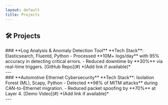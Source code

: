 ```yaml
---
layout: default
title: Projects
---
```


<div class="container">
  <h2>🛠️ Projects</h2>

  <div class="project">
    ### **Log Analysis & Anomaly Detection Tool**  
    **Tech Stack**: Elasticsearch, Fluentd, Python  
    - Processed **10M+ logs/day** with 95% accuracy in detecting critical errors.  
    - Reduced downtime by **30%** via real-time triggers.  
    [GitHub Repo](#) *(Add link if available)*  
  </div>
---
  <div class="project">
    ### **Automotive Ethernet Cybersecurity**  
    **Tech Stack**: Isolation Forest (ML), Scapy, Python  
    - Detected **98% of MITM attacks** during CAN-to-Ethernet migration.  
    - Reduced packet spoofing by **70%** at Layer 4.  
    [Demo Video](#) *(Add link if available)*  
  </div>
---
</div>